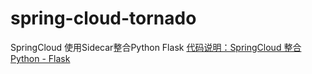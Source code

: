 # spring-cloud-tornado
SpringCloud 使用Sidecar整合Python Flask
[代码说明：SpringCloud 整合 Python - Flask](https://www.cnblogs.com/maggieq8324/p/12099849.html)
